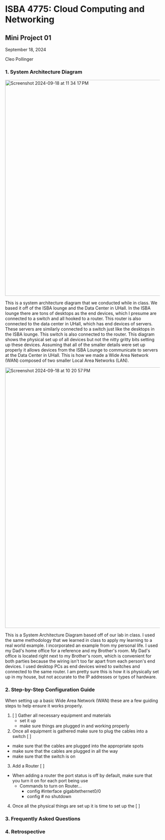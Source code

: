 # ISBA 4775: Cloud Computing and Networking

## Mini Project 01

September 18, 2024


Cleo Pollinger

###  1. System Architecture Diagram

<img width="701" alt="Screenshot 2024-09-18 at 11 34 17 PM" src="https://github.com/user-attachments/assets/54b7c4dd-defc-4d7b-99ca-0f4025d8ed62">

This is a system architecture diagram that we conducted while in class. We based it off of the ISBA lounge and the Data Center in UHall. In the ISBA lounge there are tons of desktops as the end devices, which I presume are connected to a switch and all hooked to a router. This router is also connected to the data center in UHall, which has end devices of servers. These servers are similarly connected to a switch just like the desktops in the ISBA lounge. This switch is also connected to the router. This diagram shows the physical set up of all devices but not the nitty gritty bits setting up these devices. Assuming that all of the smaller details were set up properly it allows devices from the ISBA Lounge to communicate to servers at the Data Center in UHall. This is how we made a Wide Area Network (WAN) composed of two smaller Local Area Networks (LAN).

<img width="846" alt="Screenshot 2024-09-18 at 10 20 57 PM" src="https://github.com/user-attachments/assets/1b31d471-e2f2-4b09-bdc5-e14c94a49c1b">

This is a System Architecture Diagram based off of our lab in class. I used the same methodology that we learned in class to apply my learning to a real world example. I incorporated an example from my personal life. I used my Dad's home office for a reference and my Brother's room. My Dad's office is located right next to my Brother's room, which is convenient for both parties because the wiring isn't too far apart from each person's end devices. I used desktop PCs as end devices wired to switches and connected to the same router. I am pretty sure this is how it is physically set up in my house, but not accurate to the IP addresses or types of hardware.

###  2. Step-by-Step Configuration Guide
When setting up a basic Wide Area Network (WAN) these are a few guiding steps to help ensure it works properly.

1. [ ] Gather all necessary equipment and materials 
   - set it up
   - make sure things are plugged in and working properly
2. Once all equipment is gathered make sure to plug the cables into a switch [ ]
- make sure that the cables are plugged into the appropriate spots
- make sure that the cables are plugged in all the way
- make sure that the switch is on
3. Add a Router [ ]
  - When adding a router the port status is off by default, make sure that you turn it on for each port being use
     - Commands to turn on Router...
          - config #interface gigabitethernet0/0
          - config # no shutdown
4. Once all the physical things are set up it is time to set up the [ ]

###  3. Frequently Asked Questions

###  4. Retrospective
